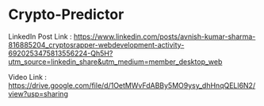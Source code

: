 # Crypto-Predictor

LinkedIn Post Link : https://www.linkedin.com/posts/avnish-kumar-sharma-816885204_cryptosrapper-webdevelopment-activity-6920253475813556224-Qh5H?utm_source=linkedin_share&utm_medium=member_desktop_web

Video Link : https://drive.google.com/file/d/1OetMWvFdABBy5MO9ysy_dhHnqQELl6N2/view?usp=sharing
